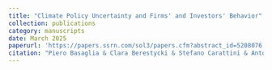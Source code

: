 ```yaml
---
title: "Climate Policy Uncertainty and Firms' and Investors' Behavior"
collection: publications
category: manuscripts
date: March 2025
paperurl: 'https://papers.ssrn.com/sol3/papers.cfm?abstract_id=5208076'
citation: "Piero Basaglia & Clara Berestycki & Stefano Carattini & Antoine Dechezleprêtre & Tobias Kruse, March 2025. "Climate Policy Uncertainty and Firms' and Investors' Behavior" <i> CESifo Working Paper </i> No. 11782"
---
```

